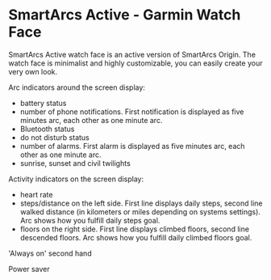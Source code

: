 # SmartArcs Active - Garmin Watch Face

SmartArcs Active watch face is an active version of SmartArcs Origin. The watch face is minimalist and highly customizable, you can easily create your very own look.

Arc indicators around the screen display:
* battery status
* number of phone notifications. First notification is displayed as five minutes arc, each other as one minute arc.
* Bluetooth status
* do not disturb status
* number of alarms. First alarm is displayed as five minutes arc, each other as one minute arc.
* sunrise, sunset and civil twilights

Activity indicators on the screen display:
* heart rate
* steps/distance on the left side. First line displays daily steps, second line walked distance (in kilometers or miles depending on systems settings). Arc shows how you fulfill daily steps goal.
* floors on the right side. First line displays climbed floors, second line descended floors. Arc shows how you fulfill daily climbed floors goal.

'Always on' second hand

Power saver
